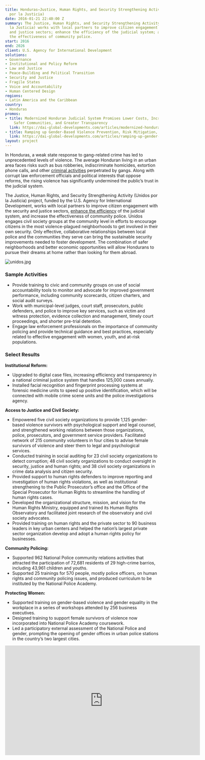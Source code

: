 ```yaml
---
title: Honduras—Justice, Human Rights, and Security Strengthening Activity (Unidos
  por la Justicia)
date: 2016-01-21 22:40:00 Z
summary: The Justice, Human Rights, and Security Strengthening Activity (Unidos por
  la Justicia) works with local partners to improve citizen engagement with the security
  and justice sectors; enhance the efficiency of the judicial system; and increase
  the effectiveness of community police.
start: 2016
end: 2026
client: U.S. Agency for International Development
solutions:
- Governance
- Institutional and Policy Reform
- Law and Justice
- Peace-Building and Political Transition
- Security and Justice
- Fragile States
- Voice and Accountability
- Human Centered Design
regions:
- Latin America and the Caribbean
country:
- Honduras
promos:
- title: Modernized Honduran Judicial System Promises Lower Costs, Increased Efficiency,
    Safer Communities, and Greater Transparency
  link: https://dai-global-developments.com/articles/modernized-honduran-judicial-system-promises-lower-costs-increased-efficiency-safer-communities-and-greater-transparency
- title: Ramping up Gender-Based Violence Prevention, Risk Mitigation, and Response
  link: https://dai-global-developments.com/articles/ramping-up-gender-based-violence-prevention-risk-mitigation-and-response
layout: project
---
```


In Honduras, a weak state response to gang-related crime has led to unprecedented levels of violence. The average Honduran living in an urban area faces risks such as bus robberies, indiscriminate homicides, extortion phone calls, and other [criminal activities](https://dai-global-developments.com/articles/mitigating-instability-in-central-america) perpetrated by gangs. Along with corrupt law enforcement officials and political interests that oppose reforms, the rising violence has significantly undermined the public’s trust in the judicial system.
 
The Justice, Human Rights, and Security Strengthening Activity (Unidos por la Justicia) project, funded by the U.S. Agency for International Development, works with local partners to improve citizen engagement with the security and justice sectors, [enhance the efficiency](https://dai-global-developments.com/articles/modernized-honduran-judicial-system-promises-lower-costs-increased-efficiency-safer-communities-and-greater-transparency) of the judicial system, and increase the effectiveness of community police. Unidos engages civil society groups at the community level in efforts to encourage citizens in the most violence-plagued neighborhoods to get involved in their own security. Only effective, collaborative relationships between local police and the communities they serve can bring the sustainable security improvements needed to foster development. The combination of safer neighborhoods and better economic opportunities will allow Hondurans to pursue their dreams at home rather than looking for them abroad.

![unidos.jpg](/uploads/unidos.jpg)

### Sample Activities

* Provide training to civic and community groups on use of social accountability tools to monitor and advocate for improved government performance, including community scorecards, citizen charters, and social audit surveys.
* Work with municipal-level judges, court staff, prosecutors, public defenders, and police to improve key services, such as victim and witness protection, evidence collection and management, timely court proceedings, and shorter pre-trial detention.
* Engage law enforcement professionals on the importance of community policing and provide technical guidance and best practices, especially related to effective engagement with women, youth, and at-risk populations.

### Select Results

**Institutional Reform:** 
 
* Upgraded to digital case files, increasing efficiency and transparency in a national criminal justice system that handles 125,000 cases annually.
* Installed facial recognition and fingerprint processing systems at forensic medicine units to speed up positive identification, which will be connected with mobile crime scene units and the police investigations agency.
 
**Access to Justice and Civil Society:** 
 
* Empowered five civil society organizations to provide 1,125 gender-based violence survivors with psychological support and legal counsel, and strengthened working relations between those organizations, police, prosecutors, and government service providers. Facilitated network of 215 community volunteers in four cities to advise female survivors of violence and steer them to legal and psychological services.
* Conducted training in social auditing for 23 civil society organizations to detect corruption; 48 civil society organizations to conduct oversight in security, justice and human rights; and 38 civil society organizations in crime data analysis and citizen security.
* Provided support to human rights defenders to improve reporting and investigation of human rights violations, as well as institutional strengthening to the Public Prosecutor’s office and the Office of the Special Prosecutor for Human Rights to streamline the handling of human rights cases.
* Developed the organizational structure, mission, and vision for the Human Rights Ministry, equipped and trained its Human Rights Observatory and facilitated joint research of the observatory and civil society advocates.
* Provided training on human rights and the private sector to 90 business leaders in key urban centers and helped the nation’s largest private sector organization develop and adopt a human rights policy for businesses. 
 
**Community Policing:** 

* Supported 962 National Police community relations activities that attracted the participation of 72,681 residents of 29 high-crime barrios, including 43,961 children and youths.
* Supported 25 trainings for 570 people, mostly police officers, on human rights and community policing issues, and produced curriculum to be instituted by the National Police Academy.
 
**Protecting Women:** 

* Supported training on gender-based violence and gender equality in the workplace in a series of workshops attended by 256 business executives.
* Designed training to support female survivors of violence now incorporated into National Police Academy coursework.
* Led a participatory external assessment of the National Police and gender, prompting the opening of gender offices in urban police stations in the country’s two largest cities.

<iframe src="https://player.vimeo.com/video/626774963?h=8300e0b201" width="640" height="360" frameborder="0" allow="autoplay; fullscreen; picture-in-picture" allowfullscreen></iframe>